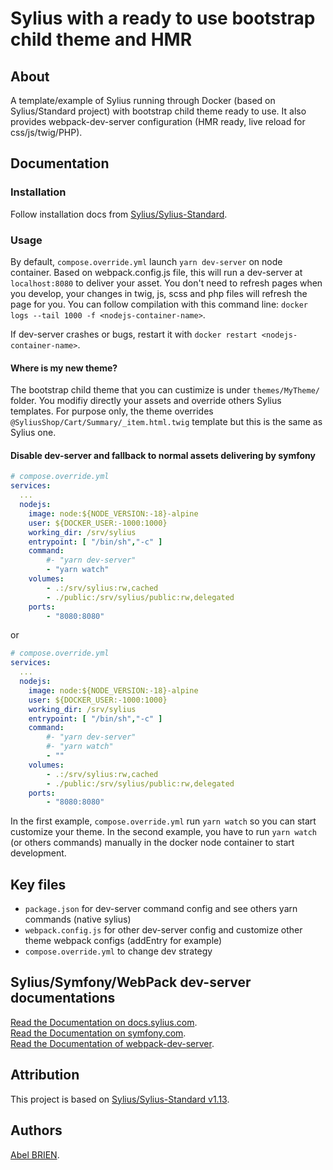 # Sylius with a ready to use bootstrap child theme and HMR

## About

A template/example of Sylius running through Docker (based on Sylius/Standard project) with bootstrap child theme ready to use.
It also provides webpack-dev-server configuration (HMR ready, live reload for css/js/twig/PHP).

## Documentation

### Installation

Follow installation docs from [Sylius/Sylius-Standard](https://github.com/Sylius/Sylius-Standard/).

### Usage

By default, `compose.override.yml` launch `yarn dev-server`  on node container. Based on webpack.config.js file, this will run a dev-server at `localhost:8080` to deliver your asset. You don't need to refresh pages when you develop, your changes in twig, js, scss and php files will refresh the page for you.
You can follow compilation with this command line: `docker logs --tail 1000 -f <nodejs-container-name>`.

If dev-server crashes or bugs, restart it with `docker restart <nodejs-container-name>`.

#### Where is my new theme?

The bootstrap child theme that you can custimize is under `themes/MyTheme/` folder. You modifiy directly your assets and override others Sylius templates.
For purpose only, the theme overrides `@SyliusShop/Cart/Summary/_item.html.twig` template but this is the same as Sylius one.

#### Disable dev-server and fallback to normal assets delivering by symfony

```yaml
# compose.override.yml
services: 
  ...
  nodejs:
    image: node:${NODE_VERSION:-18}-alpine
    user: ${DOCKER_USER:-1000:1000}
    working_dir: /srv/sylius
    entrypoint: [ "/bin/sh","-c" ]
    command:
        #- "yarn dev-server"
        - "yarn watch"
    volumes:
        - .:/srv/sylius:rw,cached
        - ./public:/srv/sylius/public:rw,delegated
    ports: 
        - "8080:8080"
```

or

```yaml
# compose.override.yml
services: 
  ...
  nodejs:
    image: node:${NODE_VERSION:-18}-alpine
    user: ${DOCKER_USER:-1000:1000}
    working_dir: /srv/sylius
    entrypoint: [ "/bin/sh","-c" ]
    command:
        #- "yarn dev-server"
        #- "yarn watch"
        - ""
    volumes:
        - .:/srv/sylius:rw,cached
        - ./public:/srv/sylius/public:rw,delegated
    ports: 
        - "8080:8080"
```

In the first example, `compose.override.yml` run ```yarn watch``` so you can start customize your theme.
In the second example, you have to run ```yarn watch``` (or others commands) manually in the docker node container to start development.

## Key files

- `package.json` for dev-server command config and see others yarn commands (native sylius)
- `webpack.config.js` for other dev-server config and customize other theme webpack configs (addEntry for example)
- `compose.override.yml` to change dev strategy

## Sylius/Symfony/WebPack dev-server documentations

[Read the Documentation on docs.sylius.com](http://docs.sylius.com).  
[Read the Documentation on symfony.com](https://symfony.com/doc/current/frontend.html).  
[Read the Documentation of webpack-dev-server](https://github.com/webpack/webpack-dev-server).  

## Attribution

This project is based on [Sylius/Sylius-Standard v1.13](https://github.com/Sylius/Sylius-Standard).

## Authors

[Abel BRIEN](https://github.com/aboul).
